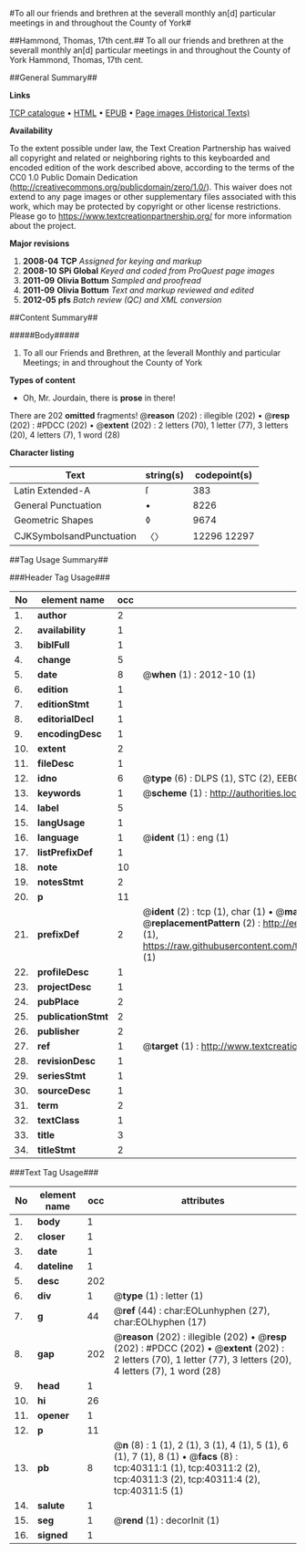 #To all our friends and brethren at the severall monthly an[d] particular meetings in and throughout the County of York#

##Hammond, Thomas, 17th cent.##
To all our friends and brethren at the severall monthly an[d] particular meetings in and throughout the County of York
Hammond, Thomas, 17th cent.

##General Summary##

**Links**

[TCP catalogue](http://www.ota.ox.ac.uk/tcp/)  • 
[HTML](http://tei.it.ox.ac.uk/tcp/Texts-HTML/free/A70/A70324.html)  • 
[EPUB](http://tei.it.ox.ac.uk/tcp/Texts-EPUB/free/A70/A70324.epub) • 
[Page images (Historical Texts)](https://historicaltexts.jisc.ac.uk/eebo-07892685e)

**Availability**

To the extent possible under law, the Text Creation Partnership has waived all copyright and related or neighboring rights to this keyboarded and encoded edition of the work described above, according to the terms of the CC0 1.0 Public Domain Dedication (http://creativecommons.org/publicdomain/zero/1.0/). This waiver does not extend to any page images or other supplementary files associated with this work, which may be protected by copyright or other license restrictions. Please go to https://www.textcreationpartnership.org/ for more information about the project.

**Major revisions**

1. __2008-04__ __TCP__ *Assigned for keying and markup*
1. __2008-10__ __SPi Global__ *Keyed and coded from ProQuest page images*
1. __2011-09__ __Olivia Bottum__ *Sampled and proofread*
1. __2011-09__ __Olivia Bottum__ *Text and markup reviewed and edited*
1. __2012-05__ __pfs__ *Batch review (QC) and XML conversion*

##Content Summary##

#####Body#####

1. To all our Friends and Brethren, at the ſeverall Monthly and particular Meetings; in and throughout the County of York

**Types of content**

  * Oh, Mr. Jourdain, there is **prose** in there!

There are 202 **omitted** fragments! 
 @__reason__ (202) : illegible (202)  •  @__resp__ (202) : #PDCC (202)  •  @__extent__ (202) : 2 letters (70), 1 letter (77), 3 letters (20), 4 letters (7), 1 word (28)

**Character listing**


|Text|string(s)|codepoint(s)|
|---|---|---|
|Latin Extended-A|ſ|383|
|General Punctuation|•|8226|
|Geometric Shapes|◊|9674|
|CJKSymbolsandPunctuation|〈〉|12296 12297|

##Tag Usage Summary##

###Header Tag Usage###

|No|element name|occ|attributes|
|---|---|---|---|
|1.|__author__|2||
|2.|__availability__|1||
|3.|__biblFull__|1||
|4.|__change__|5||
|5.|__date__|8| @__when__ (1) : 2012-10 (1)|
|6.|__edition__|1||
|7.|__editionStmt__|1||
|8.|__editorialDecl__|1||
|9.|__encodingDesc__|1||
|10.|__extent__|2||
|11.|__fileDesc__|1||
|12.|__idno__|6| @__type__ (6) : DLPS (1), STC (2), EEBO-CITATION (1), OCLC (1), VID (1)|
|13.|__keywords__|1| @__scheme__ (1) : http://authorities.loc.gov/ (1)|
|14.|__label__|5||
|15.|__langUsage__|1||
|16.|__language__|1| @__ident__ (1) : eng (1)|
|17.|__listPrefixDef__|1||
|18.|__note__|10||
|19.|__notesStmt__|2||
|20.|__p__|11||
|21.|__prefixDef__|2| @__ident__ (2) : tcp (1), char (1)  •  @__matchPattern__ (2) : ([0-9\-]+):([0-9IVX]+) (1), (.+) (1)  •  @__replacementPattern__ (2) : http://eebo.chadwyck.com/downloadtiff?vid=$1&page=$2 (1), https://raw.githubusercontent.com/textcreationpartnership/Texts/master/tcpchars.xml#$1 (1)|
|22.|__profileDesc__|1||
|23.|__projectDesc__|1||
|24.|__pubPlace__|2||
|25.|__publicationStmt__|2||
|26.|__publisher__|2||
|27.|__ref__|1| @__target__ (1) : http://www.textcreationpartnership.org/docs/. (1)|
|28.|__revisionDesc__|1||
|29.|__seriesStmt__|1||
|30.|__sourceDesc__|1||
|31.|__term__|2||
|32.|__textClass__|1||
|33.|__title__|3||
|34.|__titleStmt__|2||


###Text Tag Usage###

|No|element name|occ|attributes|
|---|---|---|---|
|1.|__body__|1||
|2.|__closer__|1||
|3.|__date__|1||
|4.|__dateline__|1||
|5.|__desc__|202||
|6.|__div__|1| @__type__ (1) : letter (1)|
|7.|__g__|44| @__ref__ (44) : char:EOLunhyphen (27), char:EOLhyphen (17)|
|8.|__gap__|202| @__reason__ (202) : illegible (202)  •  @__resp__ (202) : #PDCC (202)  •  @__extent__ (202) : 2 letters (70), 1 letter (77), 3 letters (20), 4 letters (7), 1 word (28)|
|9.|__head__|1||
|10.|__hi__|26||
|11.|__opener__|1||
|12.|__p__|11||
|13.|__pb__|8| @__n__ (8) : 1 (1), 2 (1), 3 (1), 4 (1), 5 (1), 6 (1), 7 (1), 8 (1)  •  @__facs__ (8) : tcp:40311:1 (1), tcp:40311:2 (2), tcp:40311:3 (2), tcp:40311:4 (2), tcp:40311:5 (1)|
|14.|__salute__|1||
|15.|__seg__|1| @__rend__ (1) : decorInit (1)|
|16.|__signed__|1||
